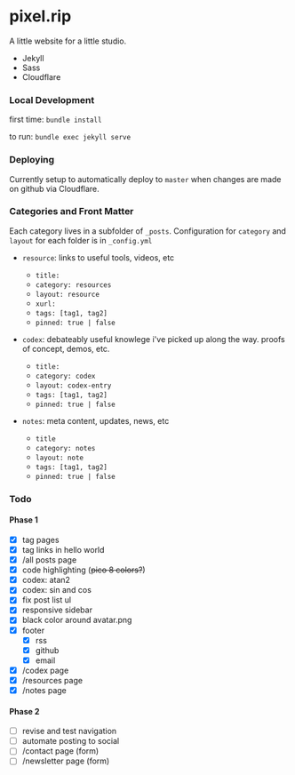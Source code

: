 # pixel.rip

A little website for a little studio. 

- Jekyll
- Sass
- Cloudflare


### Local Development

first time: `bundle install`

to run: `bundle exec jekyll serve`


### Deploying

Currently setup to automatically deploy to `master` when changes are made on github via Cloudflare.


### Categories and Front Matter
Each category lives in a subfolder of `_posts`. Configuration for `category` and `layout` for each folder is in `_config.yml`

- `resource`: links to useful tools, videos, etc
    - `title: `
    - `category: resources`
    - `layout: resource`
    - `xurl: `
    - `tags: [tag1, tag2]`
    - `pinned: true | false`


- `codex`: debateably useful knowlege i've picked up along the way. proofs of concept, demos, etc. 
    - `title:`
    - `category: codex`
    - `layout: codex-entry`
    - `tags: [tag1, tag2]`
    - `pinned: true | false`


- `notes`: meta content, updates, news, etc
    - `title`
    - `category: notes`
    - `layout: note`
    - `tags: [tag1, tag2]`
    - `pinned: true | false`

### Todo

#### Phase 1
- [x] tag pages
- [x] tag links in hello world
- [x] /all posts page
- [x] code highlighting (~~pico 8 colors?~~)
- [x] codex: atan2
- [x] codex: sin and cos
- [x] fix post list ul
- [x] responsive sidebar
- [x] black color around avatar.png
- [x] footer
    - [x] rss
    - [x] github
    - [x] email
- [x] /codex page
- [x] /resources page
- [x] /notes page

#### Phase 2
- [ ] revise and test navigation
- [ ] automate posting to social
- [ ] /contact page (form)
- [ ] /newsletter page (form)